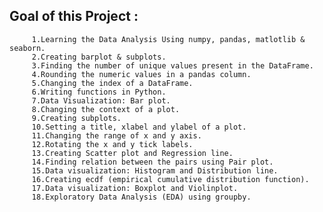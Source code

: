 ## Goal of this Project : 
         1.Learning the Data Analysis Using numpy, pandas, matlotlib & seaborn.
         2.Creating barplot & subplots.
         3.Finding the number of unique values present in the DataFrame. 
         4.Rounding the numeric values in a pandas column. 
         5.Changing the index of a DataFrame. 
         6.Writing functions in Python. 
         7.Data Visualization: Bar plot. 
         8.Changing the context of a plot.
         9.Creating subplots.
         10.Setting a title, xlabel and ylabel of a plot. 
         11.Changing the range of x and y axis. 
         12.Rotating the x and y tick labels.
         13.Creating Scatter plot and Regression line. 
         14.Finding relation between the pairs using Pair plot. 
         15.Data visualization: Histogram and Distribution line.
         16.Creating ecdf (empirical cumulative distribution function). 
         17.Data visualization: Boxplot and Violinplot. 
         18.Exploratory Data Analysis (EDA) using groupby.

